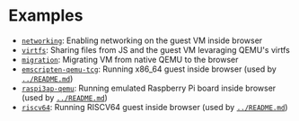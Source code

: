 # Examples

- [`networking`](./networking/): Enabling networking on the guest VM inside browser
- [`virtfs`](./virtfs/): Sharing files from JS and the guest VM levaraging QEMU's virtfs
- [`migration`](./migration/): Migrating VM from native QEMU to the browser
- [`emscripten-qemu-tcg`](./emscripten-qemu-tcg/): Running x86_64 guest inside browser (used by [`../README.md`](../README.md))
- [`raspi3ap-qemu`](./raspi3ap-qemu/): Running emulated Raspberry Pi board inside browser (used by [`../README.md`](../README.md))
- [`riscv64`](./riscv64/): Running RISCV64 guest inside browser (used by [`../README.md`](../README.md))
